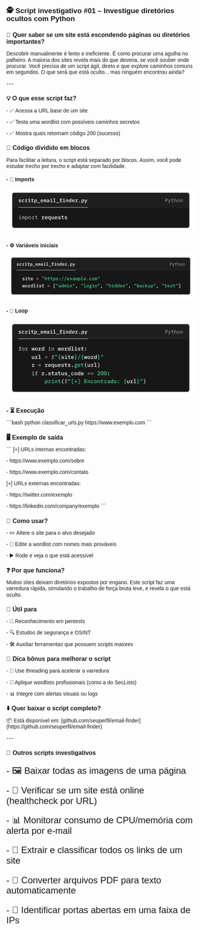 <h1 style="font-size: 19px; font-family: Arial; line-height: 1.15; fonte-weight:bold; border:none">
  🕵️ Script investigativo #01 – Investigue diretórios ocultos com Python
</h1>

<h2 style="font-size: 16px; font-family: Arial; line-height: 1.15; font-weight:bold; border:none">
  🧠 Quer saber se um site está escondendo páginas ou diretórios importantes?
</h2>
<p style="font-size: 14px; font-family: Arial; line-height: 1.15; border:none">
Descobrir manualmente é lento e ineficiente. É como procurar uma agulha no palheiro.  
A maioria dos sites revela mais do que deveria, se você souber onde procurar. Você precisa de um script ágil, direto e que explore caminhos comuns em segundos.  
O que será que está oculto... mas ninguém encontrou ainda?
</p>
---
<h2 style="font-size: 16px; font-family: Arial; line-height: 1.15; font-weight:bold; border:none">
  💡 O que esse script faz?
</h2>

<p style="font-size: 14px; font-family: Arial; line-height: 1.15; border:none">
- ✅ Acessa a URL base de um site  
</p>
<p style="font-size: 14px; font-family: Arial; line-height: 1.15; border:none">
- ✅ Testa uma wordlist com possíveis caminhos secretos  
</p>
<p style="font-size: 14px; font-family: Arial; line-height: 1.15; border:none">
- ✅ Mostra quais retornam código 200 (sucesso)  
</p>

<h2 style="font-size: 16px; font-family: Arial; line-height: 1.15; font-weight:bold; border:none">
 📄 Código dividido em blocos
</h2>

<p style="font-size: 14px; font-family: Arial; line-height: 1.15; border:none">
  Para facilitar a leitura, o script está separado por blocos. Assim, você pode estudar trecho por trecho e adaptar com facilidade.
</p>

<h2 style="font-size: 14px; font-family: Arial; line-height: 1.15; font-weight:bold; border:none">
- 📁 Imports
</h2>
<img src="https://raw.githubusercontent.com/pinheiro-felipe/teste/6de4ec500eaa9d1fdc6010573410694dc2e4c9ef/images/script_email_finder.py.png" alt="Imports" width="500">

<h2 style="font-size: 14px; font-family: Arial; line-height: 1.15; font-weight:bold; border:none">
- ⚙️ Variáveis iniciais
</h2>
<img src="https://raw.githubusercontent.com/pinheiro-felipe/teste/6de4ec500eaa9d1fdc6010573410694dc2e4c9ef/images/script_email_finder_2.py.png" alt="Imports" width="500">

<h2 style="font-size: 14px; font-family: Arial; line-height: 1.15; font-weight:bold; border:none">
- 🔁 Loop
</h2>
<img src="https://raw.githubusercontent.com/pinheiro-felipe/teste/6de4ec500eaa9d1fdc6010573410694dc2e4c9ef/images/script_email_finder_3.py.png" alt="Imports" width="500">

<h2 style="font-size: 16px; font-family: Arial; line-height: 1.15; font-weight:bold; border:none">
- ⏳ Execução  
</h2>

<p style="font-size: 14px; font-family: Arial; line-height: 1.15; border:none">
```bash
python classificar_urls.py https://www.exemplo.com
```
</p>

<h2 style="font-size: 16px; font-family: Arial; line-height: 1.15; font-weight:bold; border:none">
  🖥️ Exemplo de saída
</h2>

<p style="font-size: 14px; font-family: Arial; line-height: 1.15; border:none">
```
[+] URLs internas encontradas:
</p>
<p style="font-size: 14px; font-family: Arial; line-height: 1.15; border:none">
  - https://www.exemplo.com/sobre
</p>
<p style="font-size: 14px; font-family: Arial; line-height: 1.15; border:none">
  - https://www.exemplo.com/contato
</p>
<p style="font-size: 14px; font-family: Arial; line-height: 1.15; border:none">
[+] URLs externas encontradas:
</p>
<p style="font-size: 14px; font-family: Arial; line-height: 1.15; border:none">
  - https://twitter.com/exemplo
</p>
<p style="font-size: 14px; font-family: Arial; line-height: 1.15; border:none">
  - https://linkedin.com/company/exemplo
```
</p>

<h2 style="font-size: 16px; font-family: Arial; line-height: 1.15; font-weight:bold; border:none">
  🤔 Como usar?
</h2>

<p style="font-size: 14px; font-family: Arial; line-height: 1.15; border:none">
- ✏️ Altere o site para o alvo desejado  
</p>
<p style="font-size: 14px; font-family: Arial; line-height: 1.15; border:none">
- 📃 Edite a wordlist com nomes mais prováveis  
</p>
<p style="font-size: 14px; font-family: Arial; line-height: 1.15; border:none">
- ▶️ Rode e veja o que está acessível  
</p>

<h2 style="font-size: 16px; font-family: Arial; line-height: 1.15; font-weight:bold; border:none">
  ❓ Por que funciona?
</h2>

<p style="font-size: 14px; font-family: Arial; line-height: 1.15; border:none">
Muitos sites deixam diretórios expostos por engano. Este script faz uma varredura rápida, simulando o trabalho de força bruta leve, e revela o que está oculto.
</p>

<h2 style="font-size: 16px; font-family: Arial; line-height: 1.15; font-weight:bold; border:none">
🧰 Útil para
</h2>
<p style="font-size: 14px; font-family: Arial; line-height: 1.15; border:none">
- 🎯 Reconhecimento em pentests  
</p>
<p style="font-size: 14px; font-family: Arial; line-height: 1.15; border:none">
- 🔍 Estudos de segurança e OSINT  
</p>
<p style="font-size: 14px; font-family: Arial; line-height: 1.15; border:none">
- 🛠️ Auxiliar ferramentas que possuem scripts maiores  
</p>

<h2 style="font-size: 16px; font-family: Arial; line-height: 1.15; font-weight:bold; border:none">
  📌 Dica bônus para melhorar o script
</h2>
<p style="font-size: 14px; font-family: Arial; line-height: 1.15; border:none">
- 🏃 Use threading para acelerar a varredura  
</p>
<p style="font-size: 14px; font-family: Arial; line-height: 1.15; border:none">
- 📃 Aplique wordlists profissionais (como a do SecLists)  
</p>
<p style="font-size: 14px; font-family: Arial; line-height: 1.15; border:none">
- 📊 Integre com alertas visuais ou logs  
</p>

<h2 style="font-size: 16px; font-family: Arial; line-height: 1.15; font-weight:bold; border:none">
  ⬇️ Quer baixar o script completo?
</h2>
<p style="font-size: 14px; font-family: Arial; line-height: 1.15; border:none">
  📦 Está disponível em: [github.com/seuperfil/email-finder](https://github.com/seuperfil/email-finder)
</p>
---

<h2 style="font-size: 16px; font-family: Arial; line-height: 1.15; font-weight:bold; border:none">
  💾 Outros scripts investigativos
</h2>

<p style="font-size: 24px; font-family: Arial; line-height: 1.15; border:none">
- 🖼️ Baixar todas as imagens de uma página  
</p>
<p style="font-size: 24px; font-family: Arial; line-height: 1.15; border:none">
- 🔌 Verificar se um site está online (healthcheck por URL)  
</p>
<p style="font-size: 24px; font-family: Arial; line-height: 1.15; border:none">
- 📊 Monitorar consumo de CPU/memória com alerta por e-mail  
</p>
<p style="font-size: 24px; font-family: Arial; line-height: 1.15; border:none">
- 🔗 Extrair e classificar todos os links de um site  
</p>
<p style="font-size: 24px; font-family: Arial; line-height: 1.15; border:none">
- 📄 Converter arquivos PDF para texto automaticamente  
</p>
<p style="font-size: 24px; font-family: Arial; line-height: 1.15; border:none">
- 🔐 Identificar portas abertas em uma faixa de IPs
</p>
